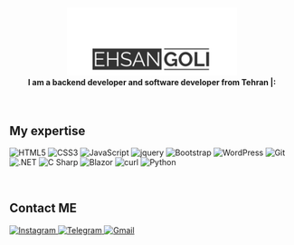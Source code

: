 <h4 align="center">
  <br>
  <img src="https://raw.githubusercontent.com/goliehsan/goliehsan/main/logo.png" alt="Ehsan Goli" width="300">
  <br>
  I am a backend developer and software developer from Tehran |:
</h4>
 
<br>

## My expertise
<p>
  <img alt="HTML5" src="https://img.shields.io/badge/html5-%23E34F26.svg?style=for-the-badge&logo=html5&logoColor=white" />
  <img alt="CSS3" src="https://img.shields.io/badge/css3-%231572B6.svg?style=for-the-badge&logo=css3&logoColor=white" />
  <img alt="JavaScript" src="https://img.shields.io/badge/javascript-%23323330.svg?style=for-the-badge&logo=javascript&logoColor=%23F7DF1E" />
  <img alt="jquery" src="https://img.shields.io/badge/jquery-%230769AD.svg?style=for-the-badge&logo=jquery&logoColor=white" />
  <img alt="Bootstrap" src="https://img.shields.io/static/v1?style=for-the-badge&message=Bootstrap&color=7952B3&logo=Bootstrap&logoColor=FFFFFF&label=" />
  <img alt="WordPress" src="https://img.shields.io/badge/WordPress-%23117AC9.svg?style=for-the-badge&logo=WordPress&logoColor=white" />
  <img alt="Git" src="https://img.shields.io/badge/git-%23F05033.svg?style=for-the-badge&logo=git&logoColor=white" />
  <img alt=".NET" src="https://img.shields.io/static/v1?style=for-the-badge&message=.NET&color=512BD4&logo=.NET&logoColor=FFFFFF&label=" />
  <img alt="C Sharp" src="https://img.shields.io/static/v1?style=for-the-badge&message=C+Sharp&color=239120&logo=C+Sharp&logoColor=FFFFFF&label=" />
  <img alt="Blazor" src="https://img.shields.io/static/v1?style=for-the-badge&message=Blazor&color=512BD4&logo=Blazor&logoColor=FFFFFF&label=" />
  <img alt="curl" src="https://img.shields.io/static/v1?style=for-the-badge&message=curl&color=073551&logo=curl&logoColor=FFFFFF&label=" />
  <img alt="Python" src="https://img.shields.io/static/v1?style=for-the-badge&message=Python&color=3776AB&logo=Python&logoColor=FFFFFF&label=" />
</p>

<br>

## Contact ME

<a href="https://instagram.com/">
    <img alt="Instagram" src="https://img.shields.io/badge/Instagram-%23E4405F.svg?style=for-the-badge&logo=Instagram&logoColor=white" />
</a>
<a href="https://t.me/Greatnikename">
    <img alt="Telegram" src="https://img.shields.io/badge/Telegram-2CA5E0?style=for-the-badge&logo=telegram&logoColor=white" />
</a>
<a href="mailto:ehsangoli.201@gmail.com">
    <img alt="Gmail" src="https://img.shields.io/badge/Gmail-%2312100E.svg?&style=for-the-badge&logo=gmail&logoColor=white" />
</a>

